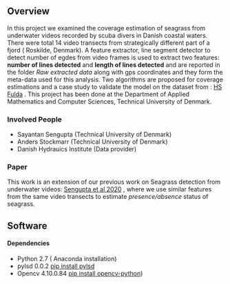 ## Overview
In this project we examined the coverage estimation of seagrass from underwater videos recorded by scuba divers in Danish coastal waters. There were total 14 video transects from strategically different part of a fjord ( Roskilde, Denmark). A feature extractor,  line segment detector to detect number of egdes from video frames is used to extract two features: **number of lines detected** and **length of lines detected** and are reported in the folder *Raw extracted data* along with gps coordinates and they form the meta-data used for this analysis. Two algorithms are proposed for coverage estimations and a case study to validate the model on the dataset from : [HS Fulda](https://www.hs-fulda.de/fileadmin/user_upload/FB_ET/Projekte_Forschung/Enview_Jaeger/EnView_News_2018-04/Conference_Kobe_2018_Seagrass.pdf) .
This project has been done at the Department of Applied Mathematics and Computer Sciences, Technical University of Denmark.

### Involved People
* Sayantan Sengupta (Technical University of Denmark)
* Anders Stockmarr (Technical University of Denmark)
* Danish Hydrauics Institute (Data provider)

### Paper

This work is an extension of our previous work on Seagrass detection from underwater videos: [Sengupta et al 2020](https://www.sciencedirect.com/science/article/pii/S1574954120300339?via%3Dihub) , where we use similar features from the same video transects to estimate *presence/absence* status of seagrass.

## Software 
#### Dependencies
* Python 2.7 ( Anaconda installation)
* pylsd 0.0.2 [pip install pylsd](https://pypi.org/project/pylsd/)
* Opencv 4.10.0.84 [pip install opencv-python](https://pypi.org/project/opencv-python/))
